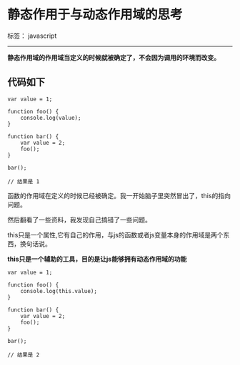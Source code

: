 ﻿# 静态作用于与动态作用域的思考

标签： javascript

---

**静态作用域的作用域当定义的时候就被确定了，不会因为调用的环境而改变。**

代码如下
---

    var value = 1;
    
    function foo() {
        console.log(value);
    }
    
    function bar() {
        var value = 2;
        foo();
    }
    
    bar();
    
    // 结果是 1
函数的作用域在定义的时候已经被确定。我一开始脑子里突然冒出了，this的指向问题。

然后翻看了一些资料，我发现自己搞错了一些问题。

this只是一个属性,它有自己的作用，与js的函数或者js变量本身的作用域是两个东西，换句话说。

**this只是一个辅助的工具，目的是让js能够拥有动态作用域的功能**

    var value = 1;
    
    function foo() {
        console.log(this.value);
    }
    
    function bar() {
        var value = 2;
        foo();
    }
    
    bar();
    
    // 结果是 2




